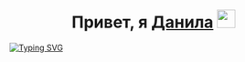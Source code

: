 <h1 align="center">Привет, я <a href="https://danissmo.ru/" target="_blank">Данила</a> 
<img src="https://github.com/blackcater/blackcater/raw/main/images/Hi.gif" height="32"/></h1>
<a href="https://git.io/typing-svg"><img src="https://readme-typing-svg.herokuapp.com?font=Fira+Code&pause=2000&color=F7F7F7&multiline=true&width=435&height=100&lines=%D0%97%D0%BD%D0%B0%D1%8E+%D0%B4%D0%B2%D0%B0+%D1%8F%D0%B7%D1%8B%D0%BA%D0%B0+-+%D1%80%D1%83%D1%81%D1%81%D0%BA%D0%B8%D0%B9+%D0%B8+C%23;%D0%BE%D0%B4%D0%BD%D0%B0%D0%BA%D0%BE+%D1%80%D1%83%D1%81%D1%81%D0%BA%D0%B8%D0%B9+%D1%8F%D0%B7%D1%8B%D0%BA+%D0%B4%D0%B0%D0%B5%D1%82%D1%81%D1%8F+%D1%81%D0%BB%D0%BE%D0%B6%D0%BD%D0%B5%D0%B5" alt="Typing SVG" /></a>
